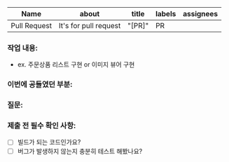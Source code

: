 |Name|about|title|labels|assignees|
|---|---|---|---|---|
|Pull Request|It's for pull request|"[PR]"|PR||

<!--
  더 나은 코드리뷰와 history 관리를 위해 아래 내용을 작성해 주세요.
-->

### 작업 내용:

<!-- 
  작업이 된 기능을 상세하게 적어주세요!
-->
- ex. 주문상품 리스트 구현 or 이미지 뷰어 구현

### 이번에 공들였던 부분:

<!--
  코드 리뷰에 참고할 만한 내용을 적어주세요.
  이번에 특정 부분들을 집중해서 작성하셨다면, 그 부분에 대해서 설명해주세요!
-->

### 질문:

<!--
  이번 작업을 하면서 가졌던 질문을 공유해주세요.
  어떤 질문이든지 좋습니다!
-->

### 제출 전 필수 확인 사항:

- [ ] 빌드가 되는 코드인가요? <!-- 빌드가 되지 않는 코드는 절대 merge 될 수 없습니다. -->
- [ ] 버그가 발생하지 않는지 충분히 테스트 해봤나요? <!-- 버그가 발생하는걸 알면서 QA를 넘기는건 매우 무책임한 행동입니다. -->
